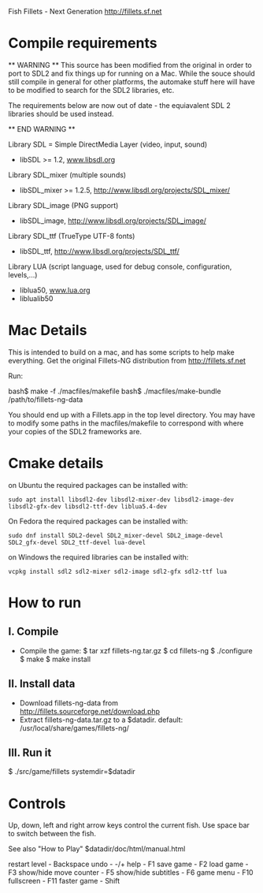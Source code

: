 Fish Fillets - Next Generation
http://fillets.sf.net


Compile requirements
====================

** WARNING ** 
This source has been modified from the original in order to port to SDL2 and fix things up for running on a Mac. While the souce
should still compile in general for other platforms, the automake stuff here will have to be modified to search for the SDL2
libraries, etc.

The requirements below are now out of date - the equiavalent SDL 2 libraries should be used instead.

** END WARNING **

Library SDL = Simple DirectMedia Layer (video, input, sound)
- libSDL >= 1.2, www.libsdl.org

Library SDL_mixer (multiple sounds)
- libSDL_mixer >= 1.2.5, http://www.libsdl.org/projects/SDL_mixer/

Library SDL_image (PNG support)
- libSDL_image, http://www.libsdl.org/projects/SDL_image/

Library SDL_ttf (TrueType UTF-8 fonts)
- libSDL_ttf, http://www.libsdl.org/projects/SDL_ttf/

Library LUA (script language, used for debug console, configuration, levels,...)
- liblua50, www.lua.org
- liblualib50

Mac Details
===========

This is intended to build on a mac, and has some scripts to help make everything. Get the original Fillets-NG
distribution from http://fillets.sf.net

Run:

bash$ make -f ./macfiles/makefile
bash$ ./macfiles/make-bundle <version> /path/to/fillets-ng-data

You should end up with a Fillets.app in the top level directory. You may have to modify some paths in the 
macfiles/makefile to correspond with where your copies of the SDL2 frameworks are.


Cmake details
=============

on Ubuntu the required packages can be installed with:

    sudo apt install libsdl2-dev libsdl2-mixer-dev libsdl2-image-dev libsdl2-gfx-dev libsdl2-ttf-dev liblua5.4-dev
  
On Fedora the required packages can be installed with:

    sudo dnf install SDL2-devel SDL2_mixer-devel SDL2_image-devel SDL2_gfx-devel SDL2_ttf-devel lua-devel

on Windows the required libraries can be installed with:
  
    vcpkg install sdl2 sdl2-mixer sdl2-image sdl2-gfx sdl2-ttf lua

How to run
==========

I. Compile
----------

- Compile the game:
$ tar xzf fillets-ng.tar.gz
$ cd fillets-ng
$ ./configure
$ make
$ make install


II. Install data
----------------

- Download fillets-ng-data from http://fillets.sourceforge.net/download.php
- Extract fillets-ng-data.tar.gz to a $datadir.
  default: /usr/local/share/games/fillets-ng/

III. Run it
-----------
$ ./src/game/fillets systemdir=$datadir

Controls
========

Up, down, left and right arrow keys control the current fish.
Use space bar to switch between the fish.

See also "How to Play" $datadir/doc/html/manual.html

restart level - Backspace
undo - -/+
help - F1
save game - F2
load game - F3
show/hide move counter - F5
show/hide subtitles - F6
game menu - F10
fullscreen - F11
faster game - Shift

